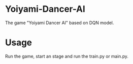 # Yoiyami-Dancer-AI
The game "Yoiyami Dancer AI" based on DQN model.

# Usage

Run the game, start an stage and run the train.py or main.py.

